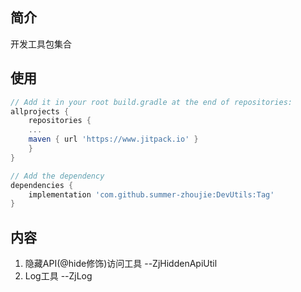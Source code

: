 ## 简介
开发工具包集合

## 使用
```gradle
// Add it in your root build.gradle at the end of repositories:
allprojects {
    repositories {
	...
	maven { url 'https://www.jitpack.io' }
    }
}
```
```gradle
// Add the dependency
dependencies {
    implementation 'com.github.summer-zhoujie:DevUtils:Tag'
}
```
## 内容
1. 隐藏API(@hide修饰)访问工具 --ZjHiddenApiUtil
2. Log工具 --ZjLog
